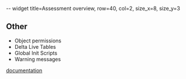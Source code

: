 -- widget title=Assessment overview, row=40, col=2, size_x=8, size_y=3

## Other
- Object permissions
- Delta Live Tables
- Global Init Scripts
- Warning messages

[documentation](https://github.com/databrickslabs/ucx/blob/main/docs/assessment.md)
